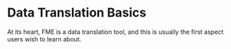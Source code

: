# Data Translation Basics #

At its heart, FME is a data translation tool, and this is usually the first aspect users wish to learn about.
